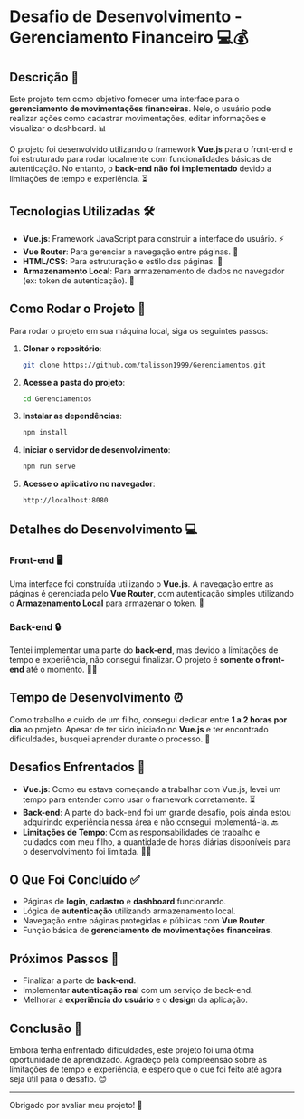# Desafio de Desenvolvimento - Gerenciamento Financeiro 💻💰

## Descrição 📜
Este projeto tem como objetivo fornecer uma interface para o **gerenciamento de movimentações financeiras**. Nele, o usuário pode realizar ações como cadastrar movimentações, editar informações e visualizar o dashboard. 📊

O projeto foi desenvolvido utilizando o framework **Vue.js** para o front-end e foi estruturado para rodar localmente com funcionalidades básicas de autenticação. No entanto, o **back-end não foi implementado** devido a limitações de tempo e experiência. ⏳

## Tecnologias Utilizadas 🛠️
- **Vue.js**: Framework JavaScript para construir a interface do usuário. ⚡
- **Vue Router**: Para gerenciar a navegação entre páginas. 🔄
- **HTML/CSS**: Para estruturação e estilo das páginas. 🎨
- **Armazenamento Local**: Para armazenamento de dados no navegador (ex: token de autenticação). 🔐

## Como Rodar o Projeto 🚀

Para rodar o projeto em sua máquina local, siga os seguintes passos:

1. **Clonar o repositório**:

    ```bash
    git clone https://github.com/talisson1999/Gerenciamentos.git
    ```

2. **Acesse a pasta do projeto**:

    ```bash
    cd Gerenciamentos
    ```

3. **Instalar as dependências**:

    ```bash
    npm install
    ```

4. **Iniciar o servidor de desenvolvimento**:

    ```bash
    npm run serve
    ```

5. **Acesse o aplicativo no navegador**:

    ```bash
    http://localhost:8080
    ```

## Detalhes do Desenvolvimento 💻

### Front-end 🖥️
Uma interface foi construída utilizando o **Vue.js**. A navegação entre as páginas é gerenciada pelo **Vue Router**, com autenticação simples utilizando o **Armazenamento Local** para armazenar o token. 🔑

### Back-end 🔒
Tentei implementar uma parte do **back-end**, mas devido a limitações de tempo e experiência, não consegui finalizar. O projeto é **somente o front-end** até o momento. 👨‍💻

## Tempo de Desenvolvimento ⏰
Como trabalho e cuido de um filho, consegui dedicar entre **1 a 2 horas por dia** ao projeto. Apesar de ter sido iniciado no **Vue.js** e ter encontrado dificuldades, busquei aprender durante o processo. 💪

## Desafios Enfrentados 🚧

- **Vue.js**: Como eu estava começando a trabalhar com Vue.js, levei um tempo para entender como usar o framework corretamente. ⏳
- **Back-end**: A parte do back-end foi um grande desafio, pois ainda estou adquirindo experiência nessa área e não consegui implementá-la. 🔙
- **Limitações de Tempo**: Com as responsabilidades de trabalho e cuidados com meu filho, a quantidade de horas diárias disponíveis para o desenvolvimento foi limitada. 👶💼

## O Que Foi Concluído ✅

- Páginas de **login**, **cadastro** e **dashboard** funcionando.
- Lógica de **autenticação** utilizando armazenamento local.
- Navegação entre páginas protegidas e públicas com **Vue Router**.
- Função básica de **gerenciamento de movimentações financeiras**.

## Próximos Passos 🚀

- Finalizar a parte de **back-end**.
- Implementar **autenticação real** com um serviço de back-end.
- Melhorar a **experiência do usuário** e o **design** da aplicação.

## Conclusão 🎯
Embora tenha enfrentado dificuldades, este projeto foi uma ótima oportunidade de aprendizado. Agradeço pela compreensão sobre as limitações de tempo e experiência, e espero que o que foi feito até agora seja útil para o desafio. 😊

---

Obrigado por avaliar meu projeto! 💙
